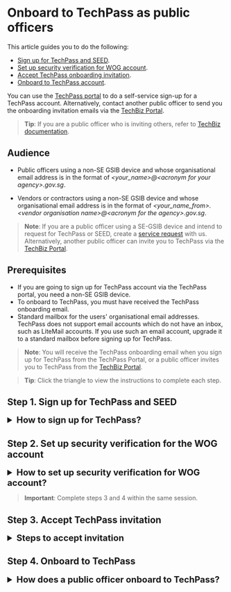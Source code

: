 # Onboard to TechPass as public officers

This article guides you to do the following:
- [Sign up for TechPass and SEED](#step-1-sign-up-for-techpass-and-seed).
- [Set up security verification for WOG account](#step-2-set-up-security-verification-for-the-wog-account).
- [Accept TechPass onboarding invitation](#step-3-accept-techpass-invitation).
- [Onboard to TechPass account](#step-4-onboard-to-techpass).

<!--TechPass](https://portal.techpass.gov.sg)
[SEED](https://docs.developer.tech.gov.sg/docs/security-suite-for-engineering-endpoint-devices/#/)-->

You can use the [TechPass portal](http://portal.techpass.gov.sg) to do a self-service sign-up for a TechPass account. Alternatively, contact another public officer to send you the onboarding invitation emails via the [TechBiz Portal](https://portal.techbiz.suite.gov.sg).

> **Tip**: If you are a public officer who is inviting others, refer to [TechBiz documentation](https://docs.developer.tech.gov.sg/docs/techbiz-documentation/).


## Audience

- Public officers using a non-SE GSIB device and whose organisational email address is in the format of *\<your_name\>@\<acronym for your agency\>.gov.sg*.

- Vendors or contractors using a non-SE GSIB device and whose organisational email address is in the format of *\<your_name_from\>.\<vendor organisation name\>@\<acronym for the agency\>.gov.sg*.

> **Note**: If you are a public officer using a SE-GSIB device and intend to request for TechPass or SEED, create a [service request](https://go.gov.sg/techpass-sr) with us. Alternatively, another public officer can invite you to TechPass via the [TechBiz Portal](portal.techbiz.suite.gov.sg).

## Prerequisites

- If you are going to sign up for TechPass account via the TechPass portal, you need a non-SE GSIB device.
- To onboard to TechPass, you must have received the TechPass onboarding email.
- Standard mailbox for the users' organisational email addresses. TechPass does not support email accounts which do not have an inbox, such as LiteMail accounts. If you use such an email account, upgrade it to a standard mailbox before signing up for TechPass.

> **Note**: You will receive the TechPass onboarding email when you sign up for TechPass from the TechPass Portal, or a public officer invites you to TechPass from the [TechBiz Portal](portal.techbiz.suite.gov.sg).



> **Tip**: Click the triangle to view the instructions to complete each step.


## Step 1. Sign up for TechPass and SEED

<details>
  <summary style="font-size:20px;font-weight:bold">How to sign up for TechPass?</summary>

  **To get TechPass invitation email**

  1. From your non-SE GSIB device, go to the [TechPass portal](http://portal.techpass.gov.sg) and click **Sign Up**.

  <kbd>![sign-up](assets/images/onboarding/po-non-se/sign-up-new.png)</kbd>

  2. Enter your organisational email address.

  > **Tip**: For more information on the acceptable email formats, refer to the [Audience](#audience) section.

  3. Indicate if you want to onboard your non-GSIB or non-DWP device to SEED and select **I'm not a robot**.

  > **Note**:
  >- To access SGTS services using a non-GSIB or non-DWP device, you need SEED.
  >
  >
  >- Apart from the GSIB device, you can access SGTS services via a Government Managed Device(GMD). To achieve this, onboard your non-GSIB or non-DWP device to SEED.

  <kbd>![sign-up-submit](assets/images/onboarding/po-non-se/latest-po-sign-up-non-se-gsib-1.png)</kbd>

  4. Click **Submit**. We will send you the TechPass onboarding invitation email.

  > **Additional information**:
  >- When your request is approved, you'll receive two separate onboarding emails for TechPass and SEED.
  >- If you have requested for SEED provisioning, you will receive the SEED onboarding email around the next three business days.
  >- A TechPass account is created for you and will be *pending* to be activated.
  >- It becomes activated when you [accept the invitation](#step-3-accept-techpass-invitation) and [complete the TechPass onboarding journey](#step-4-onboard-to-techpass).
  >- The TechPass and SEED onboarding invitation emails are valid for 30 days. Refer to SEED documentation for more information on what to do if your SEED onboarding invitation has expired.
  >- If you do not onboard to TechPass within 30 days, we will terminate your TechPass account and notify you via email before the termination. You can again sign up via the TechPass portal or request for TechPass and SEED.
  >- Onboard to TechPass before enrolling your non-GSIB or non-DWP device to SEED.


  </details>

## Step 2. Set up security verification for the WOG account

<details>
  <summary style="font-size:20px;font-weight:bold">How to set up security verification for WOG account?</summary>

  > **Important**:<br>
  > You need to set up security verification (multi-factor authentication) for your Whole-of-Government(WOG) account to:
    >- Access Singapore Government Technology Stack (SGTS) services and tools from your GMD device.
    >- To view your SG Govt M365 profile on the Microsoft Authenticator app.

    **To set up security verification for WOG account**

  1. From your non-SE GSIB device, go to [Azure Active Directory](https://account.activedirectory.windowsazure.com/proofup.aspx).

> **Note**: To sign in, use your organisational email address and email password.
  2. Select **Mobile app** as the preferred authenticating method, and we strongly recommend you choose **Receive notifications for verification**.

  3. Click **Set up**.
  <kbd>![security-verification](assets/images/security-verification-for-wog/step-1-selection.png)</kbd>
  4. Follow the on-screen instructions on the **Configure mobile app** page.
  <kbd>![scan-qr-code](assets/images/security-verification-for-wog/reset-wog-mfa/scan-qr-code-updated.png)</kbd>
  When you scan the QR code on your computer screen, your WOG account gets listed on the authenticator app, and your activation status is confirmed when you click **Next**.
  5. In the **Additional security verification** page, click **Next**.
  <kbd>![after-scan](assets/images/security-verification-for-wog/additional-security-verification-next.png)</kbd>
  A notification is sent to your mobile app to verify that you are reachable on your mobile device.
  6. Approve sign-in on the **Authenticator** app.
  7. Click **Done**.
  <kbd>![step2-done](assets/images/security-verification-for-wog/step2-done.png)</kbd>
  8. Your **Profile** page is displayed.
  <kbd>![profile-page](assets/images/security-verification-for-wog/completion-of-setup.png)</kbd>
  <!--<kbd>![profile-page](assets/images/security-verification-for-wog/completion-of-setup-updated.png)</kbd>-->

  </details>


  > **Important**: Complete steps 3 and 4 within the same session.

## Step 3. Accept TechPass invitation

<details>
  <summary style="font-size:20px;font-weight:bold">Steps to accept invitation</summary>

Onboard to TechPass within 30 days of receiving the TechPass invitation email. If you do not onboard within 30 days, we will terminate your TechPass account, and you need to sign up again or request for a TechPass account from a public officer.

  **To accept TechPass invitation**

  1. On your GSIB device, open the TechPass onboarding invitation email.

  > **Note**:
  >- If you do not see this email in your inbox:
  >
  >
  >- check if it is the same email address you provided during the TechPass self-sign-up or in your request for TechPass to a public officer
  >- If a spam filter or email rule moved it to other folders, Junk Email, Deleted Items or Archive folder.

  2. Click **Accept invitation** and proceed with **Onboarding to TechPass**. If you are already signed in to your WOG account, it will direct you to **Review Permissions**.

  <kbd>![accept-invitation](assets/images/onboarding/po-non-se/accept-invitation.png)</kbd>


</details>

## Step 4. Onboard to TechPass
<details>
  <summary style="font-size:20px;font-weight:bold">How does a public officer onboard to TechPass?</summary>

  **To onboard to your TechPass account**

  1. In **Review Permissions**, click **Accept**.

  <kbd>![after-accept-invitation-1](assets/images/onboarding/po-non-se/after-accept-invitation-1.png ':size=400')</kbd>

  > **Note**: If you are not signed in to your WOG account while [accepting the invitation](#step-3-accept-techpass-invitation), you will be prompted to sign in before proceeding further.

  2. Click **Log in with TechPass**.

  <kbd>![log-in-with-techpass](assets/images/onboarding/po-non-se/log-in-with-techpass.png ':size=400')</kbd>

  3. Click **Next**.

  <kbd>![more-info-after-login](assets/images/onboarding/po-non-se/more-info-after-login.png ':size=400')</kbd>

  4. Ensure the organisational email address you used while signing up or requesting for the TechPass account is displayed as username.

  5. Choose one of the following options and click **Next**.

    - If you do not have the Microsoft Authenticator app(recommended) on your mobile phone, download and install it on your [Microsoft phone](https://www.microsoft.com/en-sg/store/apps/windows-phone), [Android](https://play.google.com/store/apps?hl=en&amp;gl=US) or [iOS phone](https://www.apple.com/app-store/) and complete the wizard.
    - To use other authenticators, click **I want to use a different authenticator app**.
    - To use other methods, click **I want to set up a different method**.

    <kbd>![set-up-authenticating-method](assets/images/onboarding/po-non-se/set-up-authenticating-method.png)</kbd>

  > **Note**: While we recommend Microsoft Authenticator, you can choose any other authenticator app. As we recommend Microsoft Authenticator, this article guides you through setting up multi-factor authentication for your TechPass account using that. For other authenticators, refer to the respective help resources.

  6. On your mobile device, open Microsoft **Authenticator** and tap **+ Add account** > **Work or School account**.
  7. Go back to your computer and click **Next**.

  <kbd>![keep-your-account-secure-next](assets/images/onboarding/po-non-se/keep-your-account-secure-next.png)</kbd>

  8. Scan the QR code on your computer screen and click **Next**. Your TechPass account gets activated and linked to the authenticator app.

  <kbd>![after-scanning-qr-code](assets/images/onboarding/po-non-se/after-scanning-qr-code.png)</kbd>

  The Authenticator sends a notification for you to approve and confirm if the security verification set-up is correct.

  9. Tap **APPROVE** on your mobile device. On your computer, you will see that you have approved your sign-in.

  10. Click **Next**.

  <kbd>![sign-in-approved](assets/images/onboarding/po-non-se/sign-in-approved.png)</kbd>

  11. When you see the success message, click **Done**.

  <kbd>![authenticator-set-up-success](assets/images/onboarding/po-non-se/success-onboard.png)</kbd>

  You will now be directed to the Terms of Use page.

  12. Click the arrow to view the **TechPass Terms of Use**.

  <kbd>![techpass-terms-of-use](assets/images/onboarding/po-non-se/techpass-terms-of-use.png)</kbd>

  13. Read the TechPass **Terms of Use** and click **Accept**.

  <kbd>![accept-terms-of-use](assets/images/onboarding/po-non-se/accept-terms-of-use.png)</kbd>

  14. Click the arrow to view the **TechPass Privacy Policy**.

  <kbd>![techpass-view-privacy-policy](assets/images/onboarding/po-non-se/techpass-view-privacy-policy.png)</kbd>

  15. Read the TechPass **Privacy Policy** and click **Accept**.

  <kbd>![accept-techpass-privacy-policy](assets/images/onboarding/po-non-se/accept-techpass-privacy-policy.png)</kbd>

  16. Click the arrow to view the **TechPass MDM AUP Policy**.

  <kbd>![mdm-acceptable-use-policy](assets/images/onboarding/po-non-se/mdm-aup-1.png)</kbd>

  17. Read the policy details and click **Accept**.

  <kbd>![mdm-acceptable-use-policy](assets/images/onboarding/po-non-se/accept-mdm-aup.png)</kbd>

  You have now successfully onboarded to TechPass. You can now proceed to onboard your non-GSIB or non-DWP device to SEED.

> **Note**: Refer to [Prerequisites for onboarding your device to SEED](https://docs.developer.tech.gov.sg/docs/security-suite-for-engineering-endpoint-devices/#/prerequisites-for-onboarding) before proceeding to onboard your non-GSIB or non-DWP device to SEED.

</details>
